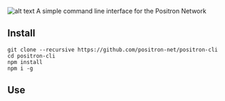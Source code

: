 ![alt text](https://positron-net.github.io/website/assets/img/logo1.svg)
A simple command line interface for the Positron Network

## Install

```
git clone --recursive https://github.com/positron-net/positron-cli
cd positron-cli
npm install
npm i -g
```

## Use
